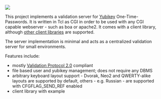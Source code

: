 ![](https://raw.githubusercontent.com/wiki/bef/yubi-tcl/logo/yubi-tcl-logo-1.png)

This project implements a validation server for [Yubikey](https://developers.yubico.com/) One-Time-Passwords. It is written in Tcl as CGI in order to be used with any CGI capable webserver - such as boa or apache2. It comes with a client library, although [other client libraries](https://www.yubico.com/web-api-clients/) are supported.

The server implementation is minimal and acts as a centralized validation server for small environments.

Features include:

- mostly [Validation Protocol 2.0](https://developers.yubico.com/yubikey-val/Validation_Protocol_V2.0.html) compliant
- file based user and yubikey management; does not require any DBMS
- arbitrary keyboard layout support - Dvorak, Neo2 and QWERTY-alike layouts are supported by default, others - e.g. Russian - are supported with CFGFLAG_SEND_REF enabled
- client library with example
